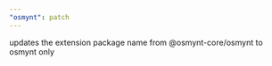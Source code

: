 ```yaml
---
"osmynt": patch
---
```


updates the extension package name from @osmynt-core/osmynt to osmynt only
